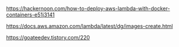 https://hackernoon.com/how-to-deploy-aws-lambda-with-docker-containers-e51j3141

https://docs.aws.amazon.com/lambda/latest/dg/images-create.html

https://goateedev.tistory.com/220
